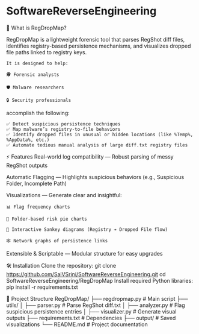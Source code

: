 # SoftwareReverseEngineering
📖 What is RegDropMap?

RegDropMap is a lightweight forensic tool that parses RegShot diff files, identifies registry-based persistence mechanisms, and visualizes dropped file paths linked to registry keys.

	It is designed to help:
	
	🕵️ Forensic analysts
	
	🛡️ Malware researchers
	
	🔒 Security professionals
accomplish the following:

	✅ Detect suspicious persistence techniques
	✅ Map malware’s registry-to-file behaviors
	✅ Identify dropped files in unusual or hidden locations (like %Temp%, %AppData%, etc.)
	✅ Automate tedious manual analysis of large diff.txt registry files

⚡ Features
Real-world log compatibility — Robust parsing of messy RegShot outputs

Automatic Flagging — Highlights suspicious behaviors (e.g., Suspicious Folder, Incomplete Path)

Visualizations — Generate clear and insightful:

	📊 Flag frequency charts
	
	🥧 Folder-based risk pie charts
	
	🔗 Interactive Sankey diagrams (Registry ➔ Dropped File flow)
	
	🕸️ Network graphs of persistence links

Extensible & Scriptable — Modular structure for easy upgrades

🛠️ Installation
Clone the repository:
	git clone https://github.com/SaiVSrini/SoftwareReverseEngineering.git
	cd SoftwareReverseEngineering/RegDropMap
Install required Python libraries:
	pip install -r requirements.txt


📂 Project Structure
	RegDropMap/
	├── regdropmap.py       # Main script
	├── utils/
	│   ├── parser.py       # Parse RegShot diff.txt
	│   ├── analyzer.py     # Flag suspicious persistence entries
	│   ├── visualizer.py   # Generate visual outputs
	├── requirements.txt    # Dependencies
	├── output/             # Saved visualizations
	└── README.md           # Project documentation

